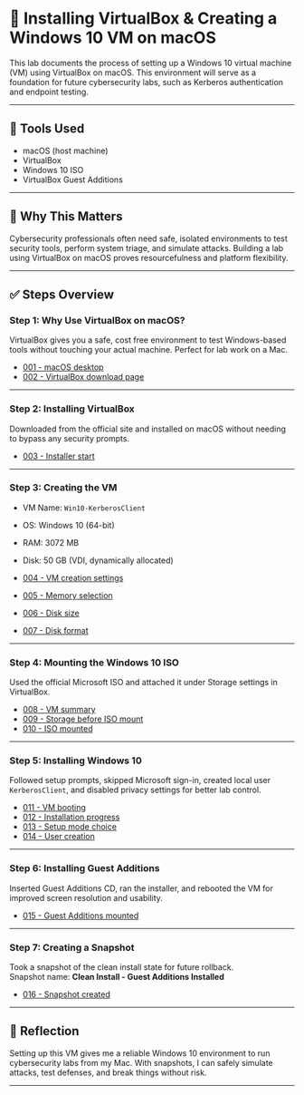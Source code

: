 # 🧪 Installing VirtualBox & Creating a Windows 10 VM on macOS

This lab documents the process of setting up a Windows 10 virtual machine (VM) using VirtualBox on macOS. This environment will serve as a foundation for future cybersecurity labs, such as Kerberos authentication and endpoint testing.

---

## 🧰 Tools Used

- macOS (host machine)
- VirtualBox
- Windows 10 ISO
- VirtualBox Guest Additions

---

## 🧠 Why This Matters

Cybersecurity professionals often need safe, isolated environments to test security tools, perform system triage, and simulate attacks. Building a lab using VirtualBox on macOS proves resourcefulness and platform flexibility.

---

## ✅ Steps Overview

### Step 1: Why Use VirtualBox on macOS?

VirtualBox gives you a safe, cost free environment to test Windows-based tools without touching your actual machine. Perfect for lab work on a Mac.

- [001 - macOS desktop](./001-macos-desktop-before-virtualbox.png)
- [002 - VirtualBox download page](./002-virtualbox-download-page.png)

---

### Step 2: Installing VirtualBox

Downloaded from the official site and installed on macOS without needing to bypass any security prompts.

- [003 - Installer start](./003-virtualbox-installer-start.png)

---

### Step 3: Creating the VM

- VM Name: `Win10-KerberosClient`  
- OS: Windows 10 (64-bit)  
- RAM: 3072 MB  
- Disk: 50 GB (VDI, dynamically allocated)

- [004 - VM creation settings](./004-vm-creation-settings.png)
- [005 - Memory selection](./005-vm-memory-selection.png)
- [006 - Disk size](./006-vm-hard-disk-settings.png)
- [007 - Disk format](./007-vdi-dynamic-disk.png)

---

### Step 4: Mounting the Windows 10 ISO

Used the official Microsoft ISO and attached it under Storage settings in VirtualBox.

- [008 - VM summary](./008-vm-summary-before-iso.png)
- [009 - Storage before ISO mount](./009-vm-storage-before-iso.png)
- [010 - ISO mounted](./010-vm-storage-mounted-iso.png)

---

### Step 5: Installing Windows 10

Followed setup prompts, skipped Microsoft sign-in, created local user `KerberosClient`, and disabled privacy settings for better lab control.

- [011 - VM booting](./011-vm-booting-up.png)
- [012 - Installation progress](./012-windows-install-progress.png)
- [013 - Setup mode choice](./013-windows-setup-mode-choice.png)
- [014 - User creation](./014-windows-local-account-name.png)

---

### Step 6: Installing Guest Additions

Inserted Guest Additions CD, ran the installer, and rebooted the VM for improved screen resolution and usability.

- [015 - Guest Additions mounted](./015-guest-additions-mounted.png)

---

### Step 7: Creating a Snapshot

Took a snapshot of the clean install state for future rollback.  
Snapshot name: **Clean Install - Guest Additions Installed**

- [016 - Snapshot created](./016-vm-snapshot-created.png)

---

## 🧠 Reflection

Setting up this VM gives me a reliable Windows 10 environment to run cybersecurity labs from my Mac. With snapshots, I can safely simulate attacks, test defenses, and break things without risk.

---
